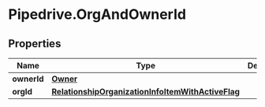 # Pipedrive.OrgAndOwnerId

## Properties

Name | Type | Description | Notes
------------ | ------------- | ------------- | -------------
**ownerId** | [**Owner**](Owner.md) |  | [optional] 
**orgId** | [**RelationshipOrganizationInfoItemWithActiveFlag**](RelationshipOrganizationInfoItemWithActiveFlag.md) |  | [optional] 


